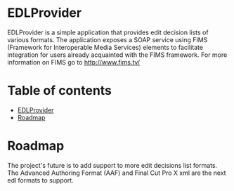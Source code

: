 # EDLProvider #

EDLProvider is a simple application that provides edit decision lists of various formats. The application exposes a SOAP service using FIMS (Framework for Interoperable Media Services) elements to facilitate integration for users already acquainted with the FIMS framework. For more information on FIMS go to http://www.fims.tv/

# Table of contents #

* [EDLProvider](https://github.com/pcipriano/EDLProvider#readme)
* [Roadmap](https://github.com/pcipriano/EDLProvider#Roadmap)

# Roadmap #

The project's future is to add support to more edit decisions list formats. The Advanced Authoring Format (AAF) and Final Cut Pro X xml are the next edl formats to support.
